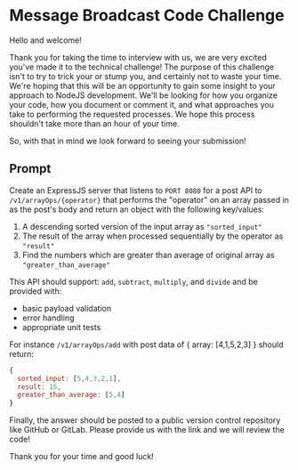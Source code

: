 # Message Broadcast Code Challenge

Hello and welcome!

Thank you for taking the time to interview with us, we are very excited you've made it to the technical challenge! The purpose of this challenge isn't to try to trick your or stump you, and certainly not to waste your time. We're hoping that this will be an opportunity to gain some insight to your approach to NodeJS development. We'll be looking for how you organize your code, how you document or comment it, and what approaches you take to performing the requested processes. We hope this process shouldn't take more than an hour of your time.

So, with that in mind we look forward to seeing your submission!

## Prompt

Create an ExpressJS server that listens to `PORT 8080` for a post API to `/v1/arrayOps/{operator}` that performs the "operator" on an array passed in as the post's body and return an object with the following key/values:

1. A descending sorted version of the input array as `"sorted_input"`
2. The result of the array when processed sequentially by the operator as `"result"`
3. Find the numbers which are greater than average of original array as `"greater_than_average"`

This API should support: `add`, `subtract`, `multiply`, and `divide` and be provided with:

- basic payload validation
- error handling
- appropriate unit tests

For instance `/v1/arrayOps/add` with post data of { array: [4,1,5,2,3] } should return:

```javascript
{
  sorted_input: [5,4,3,2,1],
  result: 15,
  greater_than_average: [5,4]
}
```

Finally, the answer should be posted to a public version control repository like GitHub or GitLab. Please provide us with the link and we will review the code!

Thank you for your time and good luck!